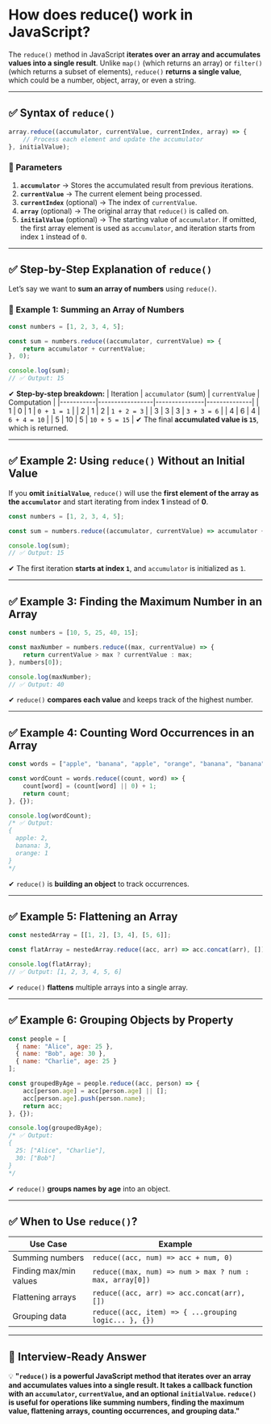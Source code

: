 # How does reduce() work in JavaScript?

The `reduce()` method in JavaScript **iterates over an array and accumulates values into a single result**. Unlike `map()` (which returns an array) or `filter()` (which returns a subset of elements), `reduce()` **returns a single value**, which could be a number, object, array, or even a string.

---

## **✅ Syntax of `reduce()`**
```javascript
array.reduce((accumulator, currentValue, currentIndex, array) => {
    // Process each element and update the accumulator
}, initialValue);
```

### **🔹 Parameters**
1. **`accumulator`** → Stores the accumulated result from previous iterations.  
2. **`currentValue`** → The current element being processed.  
3. **`currentIndex`** (optional) → The index of `currentValue`.  
4. **`array`** (optional) → The original array that `reduce()` is called on.  
5. **`initialValue`** (optional) → The starting value of `accumulator`. If omitted, the first array element is used as `accumulator`, and iteration starts from index `1` instead of `0`.  

---

## **✅ Step-by-Step Explanation of `reduce()`**  
Let’s say we want to **sum an array of numbers** using `reduce()`.  

### **🔹 Example 1: Summing an Array of Numbers**
```javascript
const numbers = [1, 2, 3, 4, 5];

const sum = numbers.reduce((accumulator, currentValue) => {
    return accumulator + currentValue;
}, 0);

console.log(sum);  
// ✅ Output: 15
```

✔ **Step-by-step breakdown:**
| Iteration | `accumulator` (sum) | `currentValue` | Computation |
|-----------|-----------------|---------------|--------------|
| 1         | 0               | 1             | `0 + 1 = 1`  |
| 2         | 1               | 2             | `1 + 2 = 3`  |
| 3         | 3               | 3             | `3 + 3 = 6`  |
| 4         | 6               | 4             | `6 + 4 = 10` |
| 5         | 10              | 5             | `10 + 5 = 15` |
✔ The final **accumulated value is `15`**, which is returned.

---

## **✅ Example 2: Using `reduce()` Without an Initial Value**  
If you **omit `initialValue`**, `reduce()` will use the **first element of the array as the `accumulator`** and start iterating from index **1** instead of **0**.

```javascript
const numbers = [1, 2, 3, 4, 5];

const sum = numbers.reduce((accumulator, currentValue) => accumulator + currentValue);

console.log(sum);  
// ✅ Output: 15
```
✔ The first iteration **starts at index `1`**, and `accumulator` is initialized as `1`.

---

## **✅ Example 3: Finding the Maximum Number in an Array**
```javascript
const numbers = [10, 5, 25, 40, 15];

const maxNumber = numbers.reduce((max, currentValue) => {
    return currentValue > max ? currentValue : max;
}, numbers[0]);

console.log(maxNumber);  
// ✅ Output: 40
```
✔ `reduce()` **compares each value** and keeps track of the highest number.

---

## **✅ Example 4: Counting Word Occurrences in an Array**
```javascript
const words = ["apple", "banana", "apple", "orange", "banana", "banana"];

const wordCount = words.reduce((count, word) => {
    count[word] = (count[word] || 0) + 1;
    return count;
}, {});

console.log(wordCount);
/* ✅ Output:
{
  apple: 2,
  banana: 3,
  orange: 1
}
*/
```
✔ `reduce()` is **building an object** to track occurrences.

---

## **✅ Example 5: Flattening an Array**
```javascript
const nestedArray = [[1, 2], [3, 4], [5, 6]];

const flatArray = nestedArray.reduce((acc, arr) => acc.concat(arr), []);

console.log(flatArray);
// ✅ Output: [1, 2, 3, 4, 5, 6]
```
✔ `reduce()` **flattens** multiple arrays into a single array.

---

## **✅ Example 6: Grouping Objects by Property**
```javascript
const people = [
  { name: "Alice", age: 25 },
  { name: "Bob", age: 30 },
  { name: "Charlie", age: 25 }
];

const groupedByAge = people.reduce((acc, person) => {
    acc[person.age] = acc[person.age] || [];
    acc[person.age].push(person.name);
    return acc;
}, {});

console.log(groupedByAge);
/* ✅ Output:
{
  25: ["Alice", "Charlie"],
  30: ["Bob"]
}
*/
```
✔ `reduce()` **groups names by age** into an object.

---

## **✅ When to Use `reduce()`?**
| **Use Case** | **Example** |
|-------------|------------|
| Summing numbers | `reduce((acc, num) => acc + num, 0)` |
| Finding max/min values | `reduce((max, num) => num > max ? num : max, array[0])` |
| Flattening arrays | `reduce((acc, arr) => acc.concat(arr), [])` |
| Grouping data | `reduce((acc, item) => { ...grouping logic... }, {})` |

---

## **📌 Interview-Ready Answer**
💡 **"`reduce()` is a powerful JavaScript method that iterates over an array and accumulates values into a single result. It takes a callback function with an `accumulator`, `currentValue`, and an optional `initialValue`. `reduce()` is useful for operations like summing numbers, finding the maximum value, flattening arrays, counting occurrences, and grouping data."**  
